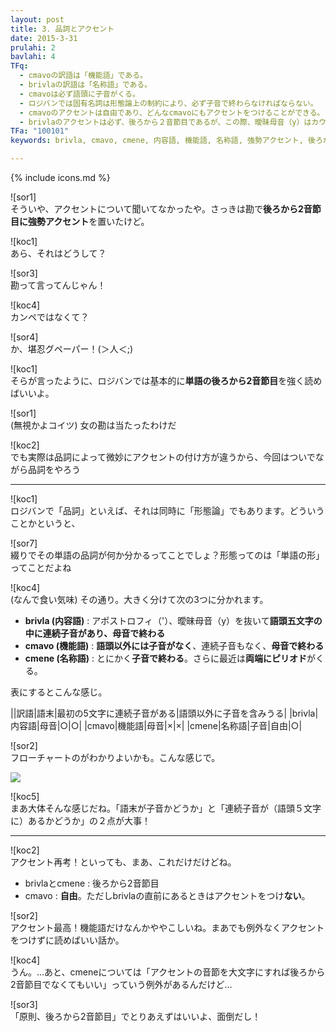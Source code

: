 ```yaml
---
layout: post
title: 3. 品詞とアクセント
date: 2015-3-31
prulahi: 2
bavlahi: 4
TFq:
  - cmavoの訳語は「機能語」である。
  - brivlaの訳語は「名称語」である。
  - cmavoは必ず語頭に子音がくる。
  - ロジバンでは固有名詞は形態論上の制約により、必ず子音で終わらなければならない。
  - cmavoのアクセントは自由であり、どんなcmavoにもアクセントをつけることができる。
  - brivlaのアクセントは必ず、後ろから２音節目であるが、この際、曖昧母音（y）はカウントしない。
TFa: "100101"
keywords: brivla, cmavo, cmene, 内容語, 機能語, 名称語, 強勢アクセント, 後ろから2音節目

---
```

{% include icons.md %}

![sor1]  
そういや、アクセントについて聞いてなかったや。さっきは勘で**後ろから2音節目に強勢アクセント**を置いたけど。

![koc1]  
あら、それはどうして？

![sor3]  
勘って言ってんじゃん！

![koc4]  
カンペではなくて？

![sor4]  
か、堪忍グペーパー！(＞人＜;)

![koc1]  
そらが言ったように、ロジバンでは基本的に**単語の後ろから2音節目**を強く読めばいいよ。

![sor1]  
(無視かよコイツ) 女の勘は当たったわけだ

![koc2]  
でも実際は品詞によって微妙にアクセントの付け方が違うから、今回はついでながら品詞をやろう

-----

![koc1]  
ロジバンで「品詞」といえば、それは同時に「形態論」でもあります。どういうことかというと、

![sor7]  
綴りでその単語の品詞が何か分かるってことでしょ？形態ってのは「単語の形」ってことだよね

![koc4]  
(なんで食い気味) その通り。大きく分けて次の3つに分かれます。

- **brivla (内容語)** : アポストロフィ（'）、曖昧母音（y）を抜いて**語頭五文字の中に連続子音があり、母音で終わる**
- **cmavo (機能語)** : **語頭以外には子音がなく**、連続子音もなく、**母音で終わる**
- **cmene (名称語)** : とにかく**子音で終わる**。さらに最近は**両端にピリオド**がくる。

表にするとこんな感じ。

||訳語|語末|最初の5文字に連続子音がある|語頭以外に子音を含みうる|
|brivla|内容語|母音|○|○|
|cmavo|機能語|母音|×|×|
|cmene|名称語|子音|自由|○|


![sor2]  
フローチャートのがわかりよいかも。こんな感じで。

<img src="{{site.baseurl}}/assets/pixra/valsi_klesi.png">

![koc5]  
まあ大体そんな感じだね。「語末が子音かどうか」と「連続子音が（語頭５文字に）あるかどうか」の２点が大事！

------

![koc2]  
アクセント再考！といっても、まあ、これだけだけどね。

- brivlaとcmene : 後ろから2音節目
- cmavo : **自由**。ただしbrivlaの直前にあるときはアクセントをつけ**ない**。

![sor2]  
アクセント最高！機能語だけなんかややこしいね。まあでも例外なくアクセントをつけずに読めばいい話か。

![koc4]  
うん。…あと、cmeneについては「アクセントの音節を大文字にすれば後ろから2音節目でなくてもいい」っていう例外があるんだけど…

![sor3]  
「原則、後ろから2音節目」でとりあえずはいいよ、面倒だし！
